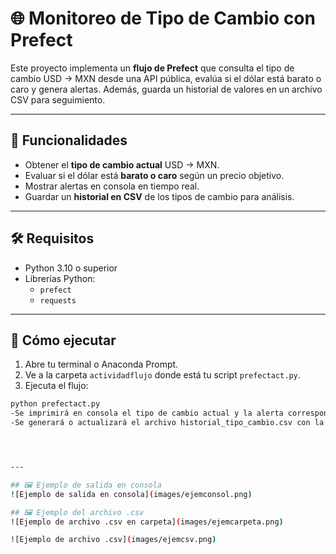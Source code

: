 # 🌐 Monitoreo de Tipo de Cambio con Prefect

Este proyecto implementa un **flujo de Prefect** que consulta el tipo de cambio USD → MXN desde una API pública, evalúa si el dólar está barato o caro y genera alertas. Además, guarda un historial de valores en un archivo CSV para seguimiento.

---

## 📌 Funcionalidades

- Obtener el **tipo de cambio actual** USD → MXN.  
- Evaluar si el dólar está **barato o caro** según un precio objetivo.  
- Mostrar alertas en consola en tiempo real.  
- Guardar un **historial en CSV** de los tipos de cambio para análisis.  

---

## 🛠 Requisitos

- Python 3.10 o superior  
- Librerías Python:
  - `prefect`
  - `requests`

---

## 🚀 Cómo ejecutar

1. Abre tu terminal o Anaconda Prompt.  
2. Ve a la carpeta `actividadflujo` donde está tu script `prefectact.py`.  
3. Ejecuta el flujo:

```bash
python prefectact.py
-Se imprimirá en consola el tipo de cambio actual y la alerta correspondiente.
-Se generará o actualizará el archivo historial_tipo_cambio.csv con la fecha, hora y valor del dólar.




---

## 🖼 Ejemplo de salida en consola
![Ejemplo de salida en consola](images/ejemconsol.png)

## 🖼 Ejemplo del archivo .csv
![Ejemplo de archivo .csv en carpeta](images/ejemcarpeta.png)

![Ejemplo de archivo .csv](images/ejemcsv.png)
